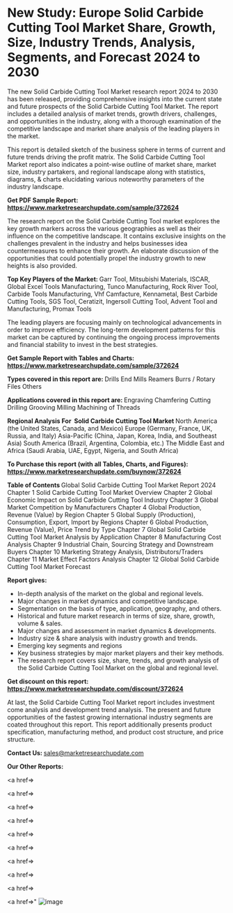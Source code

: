# New Study: Europe Solid Carbide Cutting Tool Market Share, Growth, Size, Industry Trends, Analysis, Segments, and Forecast 2024 to 2030

The new Solid Carbide Cutting Tool Market research report 2024 to 2030 has been released, providing comprehensive insights into the current state and future prospects of the Solid Carbide Cutting Tool Market. The report includes a detailed analysis of market trends, growth drivers, challenges, and opportunities in the industry, along with a thorough examination of the competitive landscape and market share analysis of the leading players in the market.

This report is detailed sketch of the business sphere in terms of current and future trends driving the profit matrix. The Solid Carbide Cutting Tool Market report also indicates a point-wise outline of market share, market size, industry partakers, and regional landscape along with statistics, diagrams, &amp; charts elucidating various noteworthy parameters of the industry landscape.

<strong><b>Get PDF Sample Report: <a href=https://www.marketresearchupdate.com/sample/372624>https://www.marketresearchupdate.com/sample/372624</a></b></strong>

The research report on the Solid Carbide Cutting Tool market explores the key growth markers across the various geographies as well as their influence on the competitive landscape. It contains exclusive insights on the challenges prevalent in the industry and helps businesses idea countermeasures to enhance their growth. An elaborate discussion of the opportunities that could potentially propel the industry growth to new heights is also provided.

<strong><b>Top Key Players of the Market:
</b></strong>Garr Tool, Mitsubishi Materials, ISCAR, Global Excel Tools Manufacturing, Tunco Manufacturing, Rock River Tool, Carbide Tools Manufacturing, Vhf Camfacture, Kennametal, Best Carbide Cutting Tools, SGS Tool, Ceratizit, Ingersoll Cutting Tool, Advent Tool and Manufacturing, Promax Tools<strong><b>
</b></strong>

The leading players are focusing mainly on technological advancements in order to improve efficiency. The long-term development patterns for this market can be captured by continuing the ongoing process improvements and financial stability to invest in the best strategies.

<strong><b>Get Sample Report with Tables and Charts: <a href=https://www.marketresearchupdate.com/sample/372624>https://www.marketresearchupdate.com/sample/372624</a></b></strong>

<strong><b>Types covered in this report are:
</b></strong>Drills
End Mills
Reamers
Burrs / Rotary Files
Others<strong><b>
</b></strong>

<strong><b>Applications covered in this report are:
</b></strong>Engraving
Chamfering
Cutting
Drilling
Grooving
Milling
Machining of Threads<strong><b>
</b></strong>

<strong><b>Regional Analysis For  Solid Carbide Cutting Tool Market</b></strong><strong><b>
</b></strong>North America (the United States, Canada, and Mexico)
Europe (Germany, France, UK, Russia, and Italy)
Asia-Pacific (China, Japan, Korea, India, and Southeast Asia)
South America (Brazil, Argentina, Colombia, etc.)
The Middle East and Africa (Saudi Arabia, UAE, Egypt, Nigeria, and South Africa)

<strong><b>To Purchase this report (with all Tables, Charts, and Figures): <a href=https://www.marketresearchupdate.com/buynow/372624>https://www.marketresearchupdate.com/buynow/372624</a></b></strong>

<strong><b>Table of Contents</b></strong><strong><b>
</b></strong>Global Solid Carbide Cutting Tool Market Report 2024
Chapter 1 Solid Carbide Cutting Tool Market Overview
Chapter 2 Global Economic Impact on Solid Carbide Cutting Tool Industry
Chapter 3 Global Market Competition by Manufacturers
Chapter 4 Global Production, Revenue (Value) by Region
Chapter 5 Global Supply (Production), Consumption, Export, Import by Regions
Chapter 6 Global Production, Revenue (Value), Price Trend by Type
Chapter 7 Global Solid Carbide Cutting Tool Market Analysis by Application
Chapter 8 Manufacturing Cost Analysis
Chapter 9 Industrial Chain, Sourcing Strategy and Downstream Buyers
Chapter 10 Marketing Strategy Analysis, Distributors/Traders
Chapter 11 Market Effect Factors Analysis
Chapter 12 Global Solid Carbide Cutting Tool Market Forecast

<strong><b>Report gives:</b></strong>

- In-depth analysis of the market on the global and regional levels.
- Major changes in market dynamics and competitive landscape.
- Segmentation on the basis of type, application, geography, and others.
- Historical and future market research in terms of size, share, growth, volume &amp; sales.
- Major changes and assessment in market dynamics &amp; developments.
- Industry size &amp; share analysis with industry growth and trends.
- Emerging key segments and regions
- Key business strategies by major market players and their key methods.
- The research report covers size, share, trends, and growth analysis of the Solid Carbide Cutting Tool Market on the global and regional level.

<strong><b>Get discount on this report: <a href=https://www.marketresearchupdate.com/discount/372624>https://www.marketresearchupdate.com/discount/372624</a></b></strong>

At last, the Solid Carbide Cutting Tool Market report includes investment come analysis and development trend analysis. The present and future opportunities of the fastest growing international industry segments are coated throughout this report. This report additionally presents product specification, manufacturing method, and product cost structure, and price structure.

<strong><b>Contact Us:
</b></strong>sales@marketresearchupdate.com

<strong>Our Other Reports:</strong>

<a href=></a>

<a href=></a>

<a href=></a>

<a href=></a>

<a href=></a>

<a href=></a>

<a href=></a>

<a href=></a>

<a href=></a>

<a href=></a>"
![image](https://github.com/Gayatrikarjule/Market-Analysis-360/assets/97346546/956eb3e7-5079-419f-af9f-09c79bc426c0)
